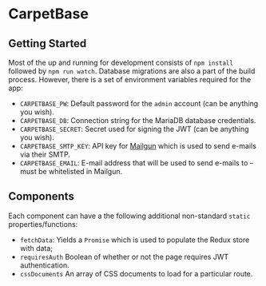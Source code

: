 # CarpetBase

## Getting Started

Most of the up and running for development consists of `npm install` followed by `npm run watch`. Database migrations are also a part of the build process. However, there is a set of environment variables required for the app:

* `CARPETBASE_PW`: Default password for the `admin` account (can be anything you wish).
* `CARPETBASE_DB`: Connection string for the MariaDB database credentials.
* `CARPETBASE_SECRET`: Secret used for signing the JWT (can be anything you wish).
* `CARPETBASE_SMTP_KEY`: API key for [Mailgun](https://www.mailgun.com) which is used to send e-mails via their SMTP.
* `CARPETBASE_EMAIL`: E-mail address that will be used to send e-mails to &ndash; must be whitelisted in Mailgun.

## Components

Each component can have a the following additional non-standard `static` properties/functions:

* `fetchData`: Yields a `Promise` which is used to populate the Redux store with data;
* `requiresAuth` Boolean of whether or not the page requires JWT authentication.
* `cssDocuments` An array of CSS documents to load for a particular route.

